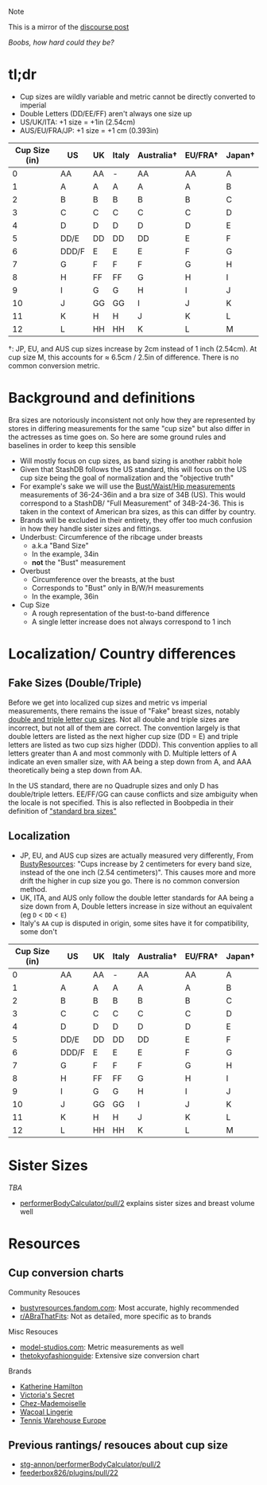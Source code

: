 > [!NOTE]
> This is a mirror of the [discourse post](https://discourse.stashapp.cc/t/1407)

*Boobs, how hard could they be?*

# tl;dr
- Cup sizes are wildly variable and metric cannot be directly converted to imperial
- Double Letters (DD/EE/FF) aren't always one size up
- US/UK/ITA: +1 size = +1in (2.54cm)
- AUS/EU/FRA/JP: +1 size = +1 cm (0.393in)

| Cup Size (in) | US | UK | Italy | Australia† | EU/FRA† | Japan† |
|---|---|---|---|---|---|---|
| 0 | AA | AA | - | AA | AA | A |
| 1 | A | A | A | A | A | B |
| 2 | B | B | B | B | B | C |
| 3 | C | C | C | C | C | D |
| 4 | D | D | D | D | D | E |
| 5 | DD/E | DD | DD | DD | E | F |
| 6 | DDD/F | E | E | E | F | G |
| 7 | G | F | F | F | G | H |
| 8 | H | FF | FF | G | H | I |
| 9 | I | G | G | H | I | J |
| 10 | J | GG | GG | I | J | K |
| 11 | K | H | H | J | K | L |
| 12 | L | HH | HH | K | L | M |

†: JP, EU, and AUS cup sizes increase by 2cm instead of 1 inch (2.54cm). At cup size M, this accounts for ≈ 6.5cm / 2.5in of difference. There is no common conversion metric.

# Background and definitions
Bra sizes are notoriously inconsistent not only how they are represented by stores in differing measurements for the same "cup size" but also differ in the actresses as time goes on. So here are some ground rules and baselines in order to keep this sensible

- Will mostly focus on cup sizes, as band sizing is another rabbit hole
- Given that StashDB follows the US standard, this will focus on the US cup size being the goal of normalization and the "objective truth"
- For example's sake we will use the [Bust/Waist/Hip measurements](https://en.wikipedia.org/wiki/Bust/waist/hip_measurements) measurements of 36-24-36in and a bra size of 34B (US). This would correspond to a StashDB/ "Full Measurement" of 34B-24-36. This is taken in the context of American bra sizes, as this can differ by country.
- Brands will be excluded in their entirety, they offer too much confusion in how they handle sister sizes and fittings.
- Underbust: Circumference of the ribcage under breasts
  - a.k.a "Band Size"
  - In the example, 34in
  - **not** the "Bust" measurement
- Overbust
  - Circumference over the breasts, at the bust
  - Corresponds to "Bust" only in B/W/H measurements
  - In the example, 36in
- Cup Size
  - A rough representation of the bust-to-band difference
  - A single letter increase does not always correspond to 1 inch


# Localization/ Country differences

## Fake Sizes (Double/Triple)
Before we get into localized cup sizes and metric vs imperial measurements, there remains the issue of "Fake" breast sizes, notably [double and triple letter cup sizes](https://www.boobpedia.com/boobs/Category:By_cup_size). Not all double and triple sizes are incorrect, but not all of them are correct.
The convention largely is that double letters are listed as the next higher cup size (DD = E) and triple letters are listed as two cup sizs higher (DDD). This convention applies to all letters greater than A and most commonly with D.
Multiple letters of A indicate an even smaller size, with AA being a step down from A, and AAA theoretically being a step down from AA.

In the US standard, there are no Quadruple sizes and only D has double/triple letters. EE/FF/GG can cause conflicts and size ambiguity when the locale is not specified. This is also reflected in Boobpedia in their definition of ["standard bra sizes"](https://www.boobpedia.com/boobs/Category:Bra_size)

## Localization
- JP, EU, and AUS cup sizes are actually measured very differently, From [BustyResources](https://bustyresources.fandom.com/wiki/Bra_sizing_by_country): "Cups increase by 2 centimeters for every band size, instead of the one inch (2.54 centimeters)". This causes more and more drift the higher in cup size you go. There is no common conversion method.
- UK, ITA, and AUS only follow the double letter standards for AA being a size down from A, Double letters increase in size without an equivalent (eg `D` < `DD` < `E`)
- Italy's `AA` cup is disputed in origin, some sites have it for compatibility, some don't

| Cup Size (in) | US | UK | Italy | Australia† | EU/FRA† | Japan† |
|---|---|---|---|---|---|---|
| 0 | AA | AA | - | AA | AA | A |
| 1 | A | A | A | A | A | B |
| 2 | B | B | B | B | B | C |
| 3 | C | C | C | C | C | D |
| 4 | D | D | D | D | D | E |
| 5 | DD/E | DD | DD | DD | E | F |
| 6 | DDD/F | E | E | E | F | G |
| 7 | G | F | F | F | G | H |
| 8 | H | FF | FF | G | H | I |
| 9 | I | G | G | H | I | J |
| 10 | J | GG | GG | I | J | K |
| 11 | K | H | H | J | K | L |
| 12 | L | HH | HH | K | L | M |

# Sister Sizes
*TBA*

- [performerBodyCalculator/pull/2](https://github.com/stg-annon/performerBodyCalculator/pull/2) explains sister sizes and breast volume well



# Resources
## Cup conversion charts

Community Resouces
- [bustyresources.fandom.com](https://bustyresources.fandom.com/wiki/Bra_sizing_by_country): Most accurate, highly recommended
- [r/ABraThatFits](hhttps://www.reddit.com/r/ABraThatFits/wiki/sizing_systems/): Not as detailed, more specific as to brands

Misc Resouces
- [model-studios.com](https://model-studios.com/breast-size/): Metric measurements as well
- [thetokyofashionguide](https://thetokyofashionguide.com/learn-japanese-bra-sizes-chart/): Extensive size conversion chart 

Brands
- [Katherine Hamilton](https://katherinehamilton.com/pages/international-bra-size-chart)
- [Victoria's Secret](https://customercare.victoriassecret.com/s/article/2052)
- [Chez-Mademoiselle](https://www.chez-mademoiselle.com/en/content/27-lingerie-international-sizing-charts)
- [Wacoal Lingerie](https://www.wacoallingerie.com/row/en/size-guide/)
- [Tennis Warehouse Europe](https://www.tenniswarehouse-europe.com/LC/womensbrasizing.html)

## Previous rantings/ resouces about cup size
- [stg-annon/performerBodyCalculator/pull/2](https://github.com/stg-annon/performerBodyCalculator/pull/2)
- [feederbox826/plugins/pull/22](https://github.com/feederbox826/plugins/pull/22#issuecomment-2676131351)